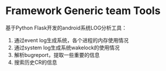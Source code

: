 # Framework Generic team Tools
基于Python Flask开发的android系统LOG分析工具：
1. 通过event log生成系统，各个进程的内存使用情况
2. 通过system log生成系统wakelock的使用情况
3. 解析bugreport，提取一些重要的信息
4. 搜索历史CR的信息
